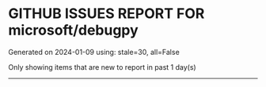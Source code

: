 
# GITHUB ISSUES REPORT FOR microsoft/debugpy


Generated on 2024-01-09 using: stale=30, all=False


Only showing items that are new to report in past 1 day(s)


---

